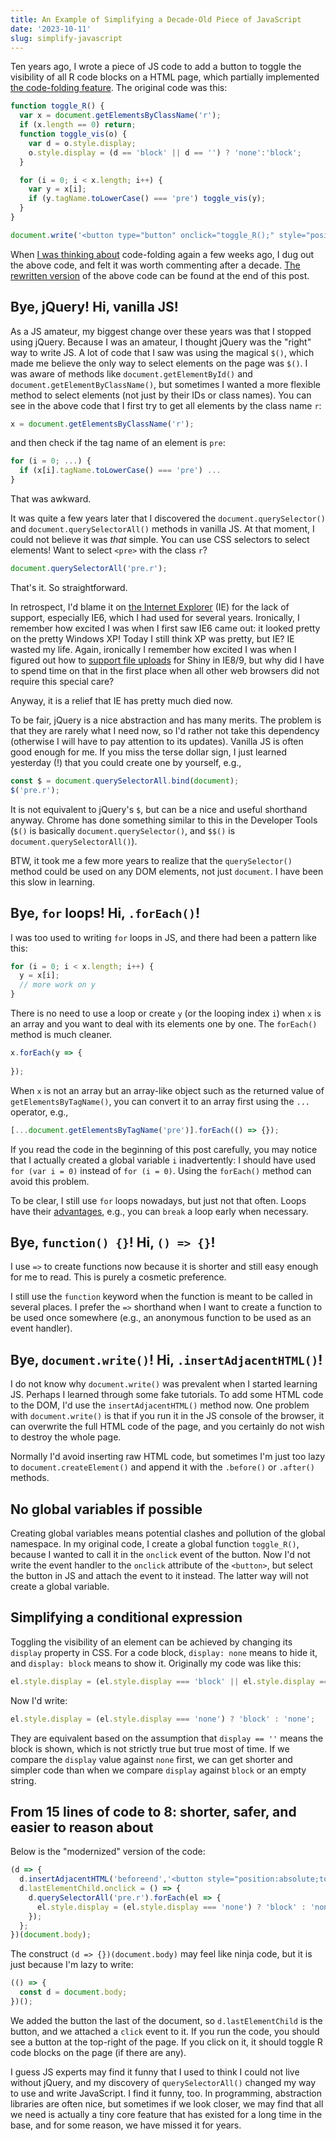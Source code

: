 ```yaml
---
title: An Example of Simplifying a Decade-Old Piece of JavaScript
date: '2023-10-11'
slug: simplify-javascript
---
```


Ten years ago, I wrote a piece of JS code to add a button to toggle the
visibility of all R code blocks on a HTML page, which partially implemented [the
code-folding
feature](https://bookdown.org/yihui/rmarkdown/html-document.html#code-folding).
The original code was this:

``` javascript
function toggle_R() {
  var x = document.getElementsByClassName('r');
  if (x.length == 0) return;
  function toggle_vis(o) {
    var d = o.style.display;
    o.style.display = (d == 'block' || d == '') ? 'none':'block';
  }

  for (i = 0; i < x.length; i++) {
    var y = x[i];
    if (y.tagName.toLowerCase() === 'pre') toggle_vis(y);
  }
}

document.write('<button type="button" onclick="toggle_R();" style="position: absolute; top: 0; right: 0;">Hide/Show Source</button>')
```

When [I was thinking about](/en/2023/09/code-folding/) code-folding again a few
weeks ago, I dug out the above code, and felt it was worth commenting after a
decade. [The rewritten
version](https://github.com/yihui/knitr/commit/bc29a3d78015873617db7c559d953b39037572d7)
of the above code can be found at the end of this post.

## Bye, jQuery! Hi, vanilla JS!

As a JS amateur, my biggest change over these years was that I stopped using
jQuery. Because I was an amateur, I thought jQuery was the "right" way to write
JS. A lot of code that I saw was using the magical `$()`, which made me believe
the only way to select elements on the page was `$()`. I was aware of methods
like `document.getElementById()` and `document.getElementByClassName()`, but
sometimes I wanted a more flexible method to select elements (not just by their
IDs or class names). You can see in the above code that I first try to get all
elements by the class name `r`:

``` javascript
x = document.getElementsByClassName('r');
```

and then check if the tag name of an element is `pre`:

``` javascript
for (i = 0; ...) {
  if (x[i].tagName.toLowerCase() === 'pre') ...
}
```

That was awkward.

It was quite a few years later that I discovered the `document.querySelector()`
and `document.querySelectorAll()` methods in vanilla JS. At that moment, I could
not believe it was *that* simple. You can use CSS selectors to select elements!
Want to select `<pre>` with the class `r`?

``` javascript
document.querySelectorAll('pre.r');
```

That's it. So straightforward.

In retrospect, I'd blame it on [the Internet
Explorer](https://caniuse.com/?search=querySelectorAll) (IE) for the lack of
support, especially IE6, which I had used for several years. Ironically, I
remember how excited I was when I first saw IE6 came out: it looked pretty on
the pretty Windows XP! Today I still think XP was pretty, but IE? IE wasted my
life. Again, ironically I remember how excited I was when I figured out how to
[support file uploads](https://github.com/rstudio/shiny/pull/598) for Shiny in
IE8/9, but why did I have to spend time on that in the first place when all
other web browsers did not require this special care?

Anyway, it is a relief that IE has pretty much died now.

To be fair, jQuery is a nice abstraction and has many merits. The problem is
that they are rarely what I need now, so I'd rather not take this dependency
(otherwise I will have to pay attention to its updates). Vanilla JS is often
good enough for me. If you miss the terse dollar sign, I just learned yesterday
(!) that you could create one by yourself, e.g.,

``` js
const $ = document.querySelectorAll.bind(document);
$('pre.r');
```

It is not equivalent to jQuery's `$`, but can be a nice and useful shorthand
anyway. Chrome has done something similar to this in the Developer Tools (`$()`
is basically `document.querySelector()`, and `$$()` is
`document.querySelectorAll()`).

BTW, it took me a few more years to realize that the `querySelector()` method
could be used on any DOM elements, not just `document`. I have been this slow in
learning.

## Bye, `for` loops! Hi, `.forEach()`!

I was too used to writing `for` loops in JS, and there had been a pattern like
this:

``` js
for (i = 0; i < x.length; i++) {
  y = x[i];
  // more work on y
}
```

There is no need to use a loop or create `y` (or the looping index `i`) when `x`
is an array and you want to deal with its elements one by one. The `forEach()`
method is much cleaner.

``` js
x.forEach(y => {
  
});
```

When `x` is not an array but an array-like object such as the returned value of
`getElementsByTagName()`, you can convert it to an array first using the `...`
operator, e.g.,

``` js
[...document.getElementsByTagName('pre')].forEach(() => {});
```

If you read the code in the beginning of this post carefully, you may notice
that I actually created a global variable `i` inadvertently: I should have used
`for (var i = 0)` instead of `for (i = 0)`. Using the `forEach()` method can
avoid this problem.

To be clear, I still use `for` loops nowadays, but just not that often. Loops
have their [advantages](/en/2022/12/disqus-to-giscus/#the-for-loop), e.g., you
can `break` a loop early when necessary.

## Bye, `function() {}`! Hi, `() => {}`!

I use `=>` to create functions now because it is shorter and still easy enough
for me to read. This is purely a cosmetic preference.

I still use the `function` keyword when the function is meant to be called in
several places. I prefer the `=>` shorthand when I want to create a function to
be used once somewhere (e.g., an anonymous function to be used as an event
handler).

## Bye, `document.write()`! Hi, `.insertAdjacentHTML()`!

I do not know why `document.write()` was prevalent when I started learning JS.
Perhaps I learned through some fake tutorials. To add some HTML code to the DOM,
I'd use the `insertAdjacentHTML()` method now. One problem with
`document.write()` is that if you run it in the JS console of the browser, it
can overwrite the full HTML code of the page, and you certainly do not wish to
destroy the whole page.

Normally I'd avoid inserting raw HTML code, but sometimes I'm just too lazy to
`document.createElement()` and append it with the `.before()` or `.after()`
methods.

## No global variables if possible

Creating global variables means potential clashes and pollution of the global
namespace. In my original code, I create a global function `toggle_R()`, because
I wanted to call it in the `onclick` event of the button. Now I'd not write the
event handler to the `onclick` attribute of the `<button>`, but select the
button in JS and attach the event to it instead. The latter way will not create
a global variable.

## Simplifying a conditional expression

Toggling the visibility of an element can be achieved by changing its `display`
property in CSS. For a code block, `display: none` means to hide it, and
`display: block` means to show it. Originally my code was like this:

``` js
el.style.display = (el.style.display === 'block' || el.style.display === '') ? 'none' : 'block';
```

Now I'd write:

``` js
el.style.display = (el.style.display === 'none') ? 'block' : 'none';
```

They are equivalent based on the assumption that `display == ''` means the block
is shown, which is not strictly true but true most of time. If we compare the
`display` value against `none` first, we can get shorter and simpler code than
when we compare `display` against `block` or an empty string.

## From 15 lines of code to 8: shorter, safer, and easier to reason about

Below is the "modernized" version of the code:

``` javascript
(d => {
  d.insertAdjacentHTML('beforeend','<button style="position:absolute;top:0;right:0;z-index:2;">Toggle Source</button>');
  d.lastElementChild.onclick = () => {
    d.querySelectorAll('pre.r').forEach(el => {
      el.style.display = (el.style.display === 'none') ? 'block' : 'none';
    });
  };
})(document.body);
```

The construct `(d => {})(document.body)` may feel like ninja code, but it is
just because I'm lazy to write:

``` js
(() => {
  const d = document.body;
})();
```

We added the button the last of the document, so `d.lastElementChild` is the
button, and we attached a `click` event to it. If you run the code, you should
see a button at the top-right of the page. If you click on it, it should toggle
R code blocks on the page (if there are any).

I guess JS experts may find it funny that I used to think I could not live
without jQuery, and my discovery of `querySelectorAll()` changed my way to use
and write JavaScript. I find it funny, too. In programming, abstraction
libraries are often nice, but sometimes if we look closer, we may find that all
we need is actually a tiny core feature that has existed for a long time in the
base, and for some reason, we have missed it for years.
